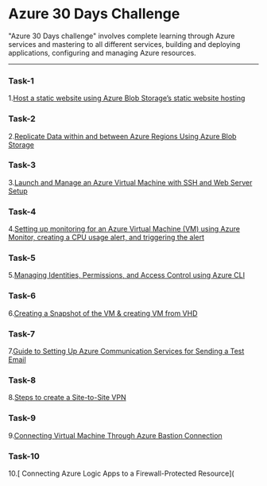  # Azure 30 Days Challenge

 "Azure 30 Days challenge" involves complete learning through Azure services and mastering to all different services, building and deploying applications, configuring and managing Azure resources.   

---

### Task-1

1.[Host a static website using Azure Blob Storage’s static website hosting](https://github.com/vasanth-z/Azure-30-days-challenge/blob/f21e2ade8ef8b3c3307cc00ed89e8d0f4e5ed049/Task-1.md)

### Task-2

2.[Replicate Data within and between Azure Regions Using Azure Blob Storage](https://github.com/vasanth-z/Azure-30-days-challenge/blob/491322cad3553a10572afac0a48148497037ac36/Task-2.md)

### Task-3

3.[Launch and Manage an Azure Virtual Machine with SSH and Web Server Setup](https://github.com/vasanth-z/Azure-30-days-challenge/blob/80a9256bc4cd3e07fc2232ff6499d99483175a58/Task-3.md)

### Task-4

4.[Setting up monitoring for an Azure Virtual Machine (VM) using Azure Monitor, creating a CPU usage alert, and triggering the alert](https://github.com/vasanth-z/Azure-30-days-challenge/blob/930d77c691ab703517c0f6e6d5e4b6d83681bf59/Task-4.md)

### Task-5

5.[Managing Identities, Permissions, and Access Control using Azure CLI](https://github.com/vasanth-z/Azure-30-days-challenge/blob/fa92b1d353814c24e494edd45fa87206c35269d9/Task-5.md)

### Task-6

6.[Creating a Snapshot of the VM & creating VM from VHD](https://github.com/vasanth-z/Azure-30-days-challenge/blob/8bfd3f4308bf79466877d42373cfee8a998b33ba/Task-6.md)

### Task-7

7.[Guide to Setting Up Azure Communication Services for Sending a Test Email](https://github.com/vasanth-z/Azure-30-days-challenge/blob/d7e6d727f251fc7e6986cfcd665c5b26e2cb5d89/Task-7.md)

### Task-8

8.[Steps to create a Site-to-Site VPN](https://github.com/vasanth-z/Azure-30-days-challenge/blob/f0afbd93819285b9f1e6c16a701a007dc8c23304/Task-8.md)

### Task-9

9.[Connecting Virtual Machine Through Azure Bastion Connection](https://github.com/vasanth-z/Azure-30-days-challenge/blob/5bc8c81e258753e9d42e6cef9bbd5959e279e3af/Task-9.md)

### Task-10

10.[ Connecting Azure Logic Apps to a Firewall-Protected Resource](




